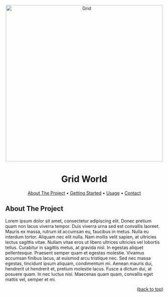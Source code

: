 <p align="center">
  <img src="https://raw.githubusercontent.com/AlexisRodriguezCS/GridWord/main/Images/Grid.jpg" alt="Grid" style="display:block;margin:auto;" height="500">
</p>
<h1 align="center">Grid World</h1>

<!-- TABLE OF CONTENTS -->
<p align="center">
  <a href="#about">About The Project</a> •
  <a href="#getting-started">Getting Started</a> •
  <a href="#usage">Usage</a> •
  <a href="#Contact">Contact</a>
</p>

<!-- ABOUT THE PROJECT -->
## About The Project

Lorem ipsum dolor sit amet, consectetur adipiscing elit. Donec pretium quam non lacus viverra tempor. Duis viverra urna sed est convallis laoreet. Mauris ex massa, rutrum id accumsan eu, faucibus in metus. Nulla eu interdum tortor. Aliquam nec elit nulla. Nam mollis velit sapien, at ultricies lectus sagittis vitae. Nullam vitae eros ut libero ultrices ultricies vel lobortis tellus. Curabitur in sagittis metus, at gravida nisl. In egestas aliquet pellentesque. Praesent semper quam et egestas molestie. Vivamus accumsan finibus lacus, at euismod arcu tristique nec. Sed nec massa egestas, tincidunt ipsum aliquam, condimentum mi. Aenean mauris dui, hendrerit ut hendrerit et, pretium molestie lacus. Fusce a dictum dui, at posuere quam. In nec luctus nisi. Maecenas quam quam, convallis eget mattis vel, semper et mi.

<p align="right">(<a href="#readme-top">back to top</a>)</p>
